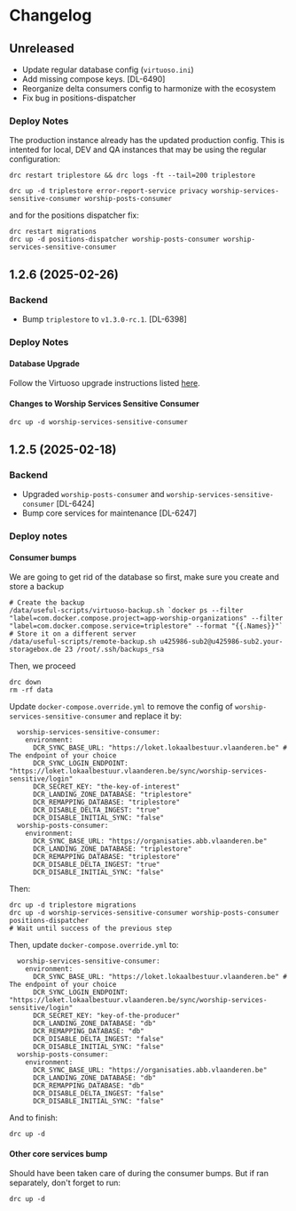 # Changelog
## Unreleased
  - Update regular database config (`virtuoso.ini`)
  - Add missing compose keys. [DL-6490]
  - Reorganize delta consumers config to harmonize with the ecosystem
  - Fix bug in positions-dispatcher
### Deploy Notes
The production instance already has the updated production config. This is intented for local, DEV and QA instances that may be using the regular configuration:
```
drc restart triplestore && drc logs -ft --tail=200 triplestore
```
```
drc up -d triplestore error-report-service privacy worship-services-sensitive-consumer worship-posts-consumer
```
and for the positions dispatcher fix:
```
drc restart migrations
drc up -d positions-dispatcher worship-posts-consumer worship-services-sensitive-consumer
```
## 1.2.6 (2025-02-26)
### Backend
  - Bump `triplestore` to `v1.3.0-rc.1`. [DL-6398]
### Deploy Notes
#### Database Upgrade
Follow the Virtuoso upgrade instructions listed [here](https://github.com/Riadabd/upgrade-virtuoso).
#### Changes to Worship Services Sensitive Consumer
```shell
drc up -d worship-services-sensitive-consumer
```
## 1.2.5 (2025-02-18)
### Backend
  - Upgraded `worship-posts-consumer` and `worship-services-sensitive-consumer` [DL-6424]
  - Bump core services for maintenance [DL-6247]

### Deploy notes

#### Consumer bumps

We are going to get rid of the database so first, make sure you create and store a backup
```
# Create the backup
/data/useful-scripts/virtuoso-backup.sh `docker ps --filter "label=com.docker.compose.project=app-worship-organizations" --filter "label=com.docker.compose.service=triplestore" --format "{{.Names}}"`
# Store it on a different server
/data/useful-scripts/remote-backup.sh u425986-sub2@u425986-sub2.your-storagebox.de 23 /root/.ssh/backups_rsa
```

Then, we proceed
```
drc down
rm -rf data
```
Update `docker-compose.override.yml` to remove the config of `worship-services-sensitive-consumer` and replace it by:
```
  worship-services-sensitive-consumer:
    environment:
      DCR_SYNC_BASE_URL: "https://loket.lokaalbestuur.vlaanderen.be" # The endpoint of your choice
      DCR_SYNC_LOGIN_ENDPOINT: "https://loket.lokaalbestuur.vlaanderen.be/sync/worship-services-sensitive/login"
      DCR_SECRET_KEY: "the-key-of-interest"
      DCR_LANDING_ZONE_DATABASE: "triplestore"
      DCR_REMAPPING_DATABASE: "triplestore"
      DCR_DISABLE_DELTA_INGEST: "true"
      DCR_DISABLE_INITIAL_SYNC: "false"
  worship-posts-consumer:
    environment:
      DCR_SYNC_BASE_URL: "https://organisaties.abb.vlaanderen.be"
      DCR_LANDING_ZONE_DATABASE: "triplestore"
      DCR_REMAPPING_DATABASE: "triplestore"
      DCR_DISABLE_DELTA_INGEST: "true"
      DCR_DISABLE_INITIAL_SYNC: "false"
```
Then:
```
drc up -d triplestore migrations
drc up -d worship-services-sensitive-consumer worship-posts-consumer positions-dispatcher
# Wait until success of the previous step
```
Then, update `docker-compose.override.yml` to:
```
  worship-services-sensitive-consumer:
    environment:
      DCR_SYNC_BASE_URL: "https://loket.lokaalbestuur.vlaanderen.be" # The endpoint of your choice
      DCR_SYNC_LOGIN_ENDPOINT: "https://loket.lokaalbestuur.vlaanderen.be/sync/worship-services-sensitive/login"
      DCR_SECRET_KEY: "key-of-the-producer"
      DCR_LANDING_ZONE_DATABASE: "db"
      DCR_REMAPPING_DATABASE: "db"
      DCR_DISABLE_DELTA_INGEST: "false"
      DCR_DISABLE_INITIAL_SYNC: "false"
  worship-posts-consumer:
    environment:
      DCR_SYNC_BASE_URL: "https://organisaties.abb.vlaanderen.be"
      DCR_LANDING_ZONE_DATABASE: "db"
      DCR_REMAPPING_DATABASE: "db"
      DCR_DISABLE_DELTA_INGEST: "false"
      DCR_DISABLE_INITIAL_SYNC: "false"
```
And to finish:
```
drc up -d
```

#### Other core services bump

Should have been taken care of during the consumer bumps. But if ran separately, don't forget to run:
```
drc up -d
```
